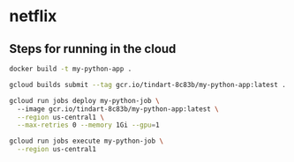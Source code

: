 # netflix

## Steps for running in the cloud

```sh
docker build -t my-python-app .
```

```sh
gcloud builds submit --tag gcr.io/tindart-8c83b/my-python-app:latest .
```

```sh
gcloud run jobs deploy my-python-job \ 
  --image gcr.io/tindart-8c83b/my-python-app:latest \
  --region us-central1 \
  --max-retries 0 --memory 1Gi --gpu=1
```

```sh
gcloud run jobs execute my-python-job \
  --region us-central1
```
